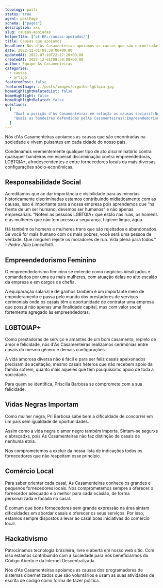 ```yaml
---
topology: posts
status: true
agent: postPage
schema: ["pages"]
description: xxx
slug: causas-apoiadas
helperI18n: ["pt-BR:/causas-apoiadas/"]
title: Causas que apoiamos
headline: Nós d'As Casamenteiras apoiamos as causas que são encontradas na sociedade e vivem pulsantes em cada cidade do nosso país.
date: 2022-12-01T08:30:00+00:00
updatedAt: 2022-07-10T22:17:20+00:00
createdAt: 2022-12-01T08:30:00+00:00
author: Equipe As Casamenteiras
categories:
  - causas
  - artigo
featuredPost: false
featuredImage: ../posts/images/orgulho-lgbtqia.jpg
homeHighlightRelatedList: false
homeHighlight: false
homeHighlightRelated: false
questions:
  [
    "Qual a posição d'As Casamenteiras em relação as causas sociais?:Nós d'As Casamenteiras apoiamos as causas que são encontradas na sociedade e vivem pulsantes em cada cidade do nosso país. Condenamos veementemente qualquer tipo de ato discriminatório contra quaisquer bandeiras em especial discriminação contra empreendedoras, LGBTQIA+, afrodescendentes e entre fornecedores locais da mais diversas configurações sócio-econômicas.",
    "Quais as bandeiras defendidas pelAs Casamenteiras?:Empreendedorismo Feminino, LGBTQIAP+, Vidas Negras Importam, Comércio Local e Hackativismo.",
  ]
---
```


Nós d'As Casamenteiras apoiamos as causas que são encontradas na sociedade e vivem pulsantes em cada cidade do nosso país.

Condenamos veementemente qualquer tipo de ato discriminatório contra quaisquer bandeiras em especial discriminação contra empreendedoras, LGBTQIA+, afrodescendentes e entre fornecedores locais da mais diversas configurações sócio-econômicas.

## Responsabilidade Social

Acreditamos que ao dar importância e visibilidade para as minorias historicamente discriminadas estamos contribuindo midiaticamente com as causas, isso é importante para a nossa empresa pois aprendemos que “na frente de um ser humano, devemos ser humanos” e não apenas empresariais.
“Notem as pessoas LGBTQIA+ que estão nas ruas, os homens e as mulheres que não tem acesso a segurança, higiene limpa, água.

Há também os homens e mulheres trans que são rejeitados e abandonados. Se você for mais humano com os mais pobres, você será uma pessoa de verdade. Que ninguém rejeite os moradores de rua. Vida plena para todos.” - _Padre Júlio Lancellotti_.

## Empreendedorismo Feminino

O empreendedorismo feminino se entende como negócios idealizados e comandados por uma ou mais mulheres, com atuação delas no alto escalão da empresa e em cargos de chefia.

A equiparação salarial e de ganhos também é um importante meio de empoderamento e passa pelo mundo dos prestadores de serviços cerimoniais onde os casais têm a oportunidade de contratar uma empresa que possui não apenas uma finalidade capital, mas com valor social fortemente agregado às empreendedoras.

## LGBTQIAP+

Como prestadoras de serviço e amantes de um bom casamento, repleto de amor e felicidade, nós d'As Casamenteiras realizamos cerimônias entre casais do mesmo gênero e demais configurações.

A vida amorosa diversa não é fácil e para ser feliz casais apaixonados precisam de aceitação, mesmo casais héteros que não recebem apoio da família sofrem, quanto mais aqueles que tem pouquíssimo apoio de toda a sociedade.

Para quem se identifica, Priscilla Barbosa se compromete com a sua felicidade.

## Vidas Negras Importam

Como mulher negra, Pri Barbosa sabe bem a dificuldade de concorrer em um país sem igualdade de oportunidades.

Assim como a vida negra o amor negro também importa. Sintam-se segurxs e abraçadxs, pois As Casamenteiras não faz distinção de casais de nenhuma etnia.

Nos comprometemos a excluir da nossa lista de indicações todos os fornecedores que não respeitam esse princípio.

## Comércio Local

Para saber orientar cada casal, As Casamenteiras conhece os grandes e pequenos fornecedores locais. Nos comprometemos sempre a oferecer o fornecedor adequado e o melhor para cada ocasião, de forma personalizada e focada no casal.

É comum que bons fornecedores sem grande expressão na área sintam dificuldades em abordar casais e oferecer os seus serviços. Por isso, estamos sempre dispostos a levar ao casal boas iniciativas do comércio local.

## Hackativismo

Patrocinamos tecnologia brasileira, livre e aberta em nosso web sítio. Com isso estamos contribuindo com a sociedade para nos beneficiarmos do Código Aberto e da Internet Descentralizada.

Nós d'As Casamenteiras apoiamos as causas dos programadores de sistemas cibernetizados que são voluntários e usam as suas atividades de escrita de código como forma de fazer política.
